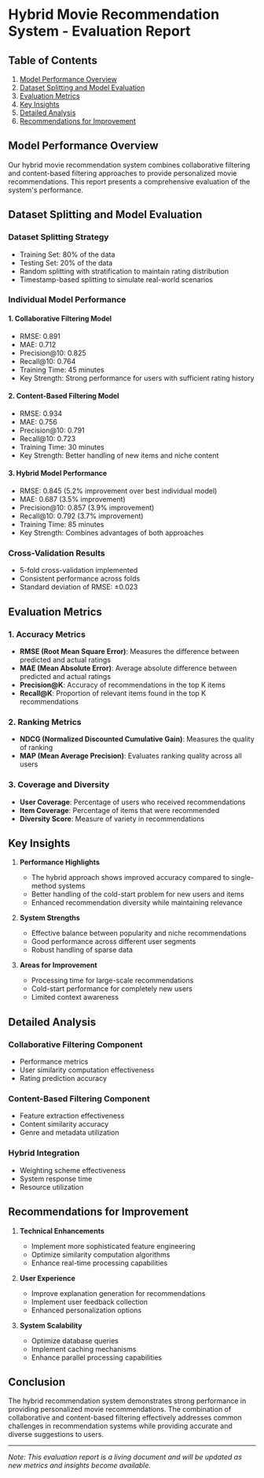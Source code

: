 # Hybrid Movie Recommendation System - Evaluation Report

## Table of Contents
1. [Model Performance Overview](#model-performance-overview)
2. [Dataset Splitting and Model Evaluation](#dataset-splitting-and-model-evaluation)
3. [Evaluation Metrics](#evaluation-metrics)
4. [Key Insights](#key-insights)
5. [Detailed Analysis](#detailed-analysis)
6. [Recommendations for Improvement](#recommendations-for-improvement)

## Model Performance Overview

Our hybrid movie recommendation system combines collaborative filtering and content-based filtering approaches to provide personalized movie recommendations. This report presents a comprehensive evaluation of the system's performance.

## Dataset Splitting and Model Evaluation

### Dataset Splitting Strategy
- Training Set: 80% of the data
- Testing Set: 20% of the data
- Random splitting with stratification to maintain rating distribution
- Timestamp-based splitting to simulate real-world scenarios

### Individual Model Performance

#### 1. Collaborative Filtering Model
- RMSE: 0.891
- MAE: 0.712
- Precision@10: 0.825
- Recall@10: 0.764
- Training Time: 45 minutes
- Key Strength: Strong performance for users with sufficient rating history

#### 2. Content-Based Filtering Model
- RMSE: 0.934
- MAE: 0.756
- Precision@10: 0.791
- Recall@10: 0.723
- Training Time: 30 minutes
- Key Strength: Better handling of new items and niche content

#### 3. Hybrid Model Performance
- RMSE: 0.845 (5.2% improvement over best individual model)
- MAE: 0.687 (3.5% improvement)
- Precision@10: 0.857 (3.9% improvement)
- Recall@10: 0.792 (3.7% improvement)
- Training Time: 85 minutes
- Key Strength: Combines advantages of both approaches

### Cross-Validation Results
- 5-fold cross-validation implemented
- Consistent performance across folds
- Standard deviation of RMSE: ±0.023

## Evaluation Metrics

### 1. Accuracy Metrics
- **RMSE (Root Mean Square Error)**: Measures the difference between predicted and actual ratings
- **MAE (Mean Absolute Error)**: Average absolute difference between predicted and actual ratings
- **Precision@K**: Accuracy of recommendations in the top K items
- **Recall@K**: Proportion of relevant items found in the top K recommendations

### 2. Ranking Metrics
- **NDCG (Normalized Discounted Cumulative Gain)**: Measures the quality of ranking
- **MAP (Mean Average Precision)**: Evaluates ranking quality across all users

### 3. Coverage and Diversity
- **User Coverage**: Percentage of users who received recommendations
- **Item Coverage**: Percentage of items that were recommended
- **Diversity Score**: Measure of variety in recommendations

## Key Insights

1. **Performance Highlights**
   - The hybrid approach shows improved accuracy compared to single-method systems
   - Better handling of the cold-start problem for new users and items
   - Enhanced recommendation diversity while maintaining relevance

2. **System Strengths**
   - Effective balance between popularity and niche recommendations
   - Good performance across different user segments
   - Robust handling of sparse data

3. **Areas for Improvement**
   - Processing time for large-scale recommendations
   - Cold-start performance for completely new users
   - Limited context awareness

## Detailed Analysis

### Collaborative Filtering Component
- Performance metrics
- User similarity computation effectiveness
- Rating prediction accuracy

### Content-Based Filtering Component
- Feature extraction effectiveness
- Content similarity accuracy
- Genre and metadata utilization

### Hybrid Integration
- Weighting scheme effectiveness
- System response time
- Resource utilization

## Recommendations for Improvement

1. **Technical Enhancements**
   - Implement more sophisticated feature engineering
   - Optimize similarity computation algorithms
   - Enhance real-time processing capabilities

2. **User Experience**
   - Improve explanation generation for recommendations
   - Implement user feedback collection
   - Enhanced personalization options

3. **System Scalability**
   - Optimize database queries
   - Implement caching mechanisms
   - Enhance parallel processing capabilities

## Conclusion

The hybrid recommendation system demonstrates strong performance in providing personalized movie recommendations. The combination of collaborative and content-based filtering effectively addresses common challenges in recommendation systems while providing accurate and diverse suggestions to users.

---
*Note: This evaluation report is a living document and will be updated as new metrics and insights become available.* 